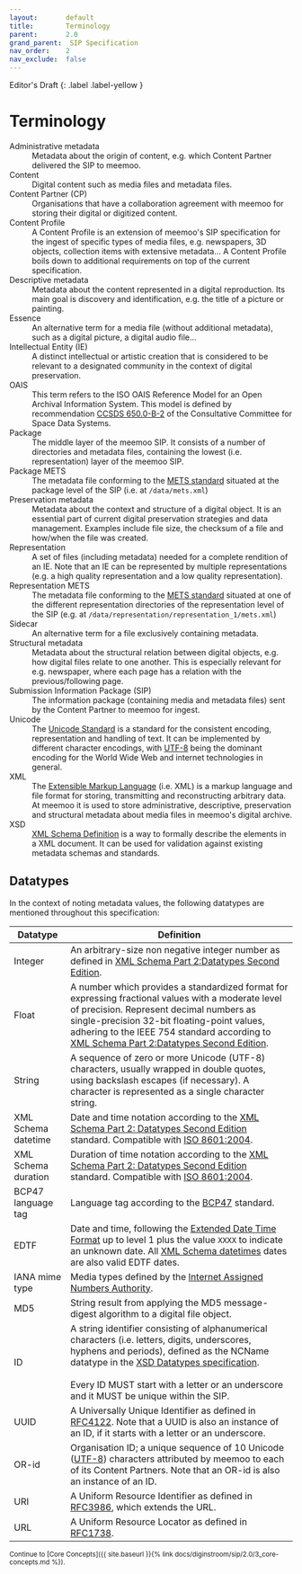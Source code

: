 ```yaml
---
layout:       default
title:        Terminology
parent:       2.0
grand_parent:  SIP Specification 
nav_order:    2
nav_exclude:  false
---
```

Editor's Draft
{: .label .label-yellow }
# Terminology

<dl>
    <dt>Administrative metadata</dt>
    <dd>Metadata about the origin of content, e.g. which Content Partner delivered the SIP to meemoo.</dd>
    <dt>Content</dt>
    <dd>Digital content such as media files and metadata files.</dd>
    <dt>Content Partner (CP)</dt>
    <dd>Organisations that have a collaboration agreement with meemoo for storing their digital or digitized content.</dd>
    <dt>Content Profile</dt>
    <dd>A Content Profile is an extension of meemoo's SIP specification for the ingest of specific types of media files, e.g. newspapers, 3D objects, collection items with extensive metadata... A Content Profile boils down to additional requirements on top of the current specification.</dd>
    <dt>Descriptive metadata</dt>
    <dd>Metadata about the content represented in a digital reproduction. Its main goal is discovery and identification, e.g. the title of a picture or painting.</dd>
    <dt>Essence</dt>
    <dd>An alternative term for a media file (without additional metadata), such as a digital picture, a digital audio file...</dd>
    <dt>Intellectual Entity (IE)</dt>
    <dd>A distinct intellectual or artistic creation that is considered to be relevant to a designated community in the context of digital preservation.</dd>
    <dt>OAIS</dt>
    <dd>This term refers to the ISO OAIS Reference Model for an Open Archival Information System. This model is defined by recommendation <a href="https://public.ccsds.org/Pubs/650x0m2.pdf">CCSDS 650.0-B-2</a> of the Consultative Committee for Space Data Systems.</dd>
    <dt>Package</dt>
    <dd>The middle layer of the meemoo SIP. It consists of a number of directories and metadata files, containing the lowest (i.e. representation) layer of the meemoo SIP.</dd>
    <dt>Package METS</dt>
    <dd>The metadata file conforming to the <a href="https://www.loc.gov/standards/mets/mets.xsd">METS standard</a> situated at the package level of the SIP (i.e. at <code>/data/mets.xml</code>)</dd>
    <dt>Preservation metadata</dt>
    <dd>Metadata about the context and structure of a digital object. It is an essential part of current digital preservation strategies and data management. Examples include file size, the checksum of a file and how/when the file was created.</dd>
    <dt>Representation</dt>
    <dd>A set of files (including metadata) needed for a complete rendition of an IE. Note that an IE can be represented by multiple representations (e.g. a high quality representation and a low quality representation).</dd>
    <dt>Representation METS</dt>
    <dd>The metadata file conforming to the <a href="https://www.loc.gov/standards/mets/mets.xsd">METS standard</a> situated at one of the different representation directories of the representation level of the SIP (e.g. at <code>/data/representation/representation_1/mets.xml</code>)</dd>
    <dt>Sidecar</dt>
    <dd>An alternative term for a file exclusively containing metadata.</dd>
    <dt>Structural metadata</dt>
    <dd>Metadata about the structural relation between digital objects, e.g. how digital files relate to one another. This is especially relevant for e.g. newspaper, where each page has a relation with the previous/following page.</dd>
    <dt>Submission Information Package (SIP)</dt>
    <dd>The information package (containing media and metadata files) sent by the Content Partner to meemoo for ingest.</dd>
    <dt>Unicode</dt>
    <dd>The <a href="http://www.unicode.org/versions/latest/">Unicode Standard</a> is a standard for the consistent encoding, representation and handling of text. It can be implemented by different character encodings, with <a href="https://datatracker.ietf.org/doc/html/rfc3629">UTF-8</a> being the dominant encoding for the World Wide Web and internet technologies in general.</dd>
    <dt>XML</dt>
    <dd>The <a href="http://www.w3.org/TR/xml/">Extensible Markup Language</a> (i.e. XML) is a markup language and file format for storing, transmitting and reconstructing arbitrary data. At meemoo it is used to store administrative, descriptive, preservation and structural metadata about media files in meemoo's digital archive.</dd>
    <dt>XSD</dt>
    <dd><a href="https://www.w3.org/XML/Schema">XML Schema Definition</a> is a way to formally describe the elements in a XML document. It can be used for validation against existing metadata schemas and standards.</dd>
</dl>

## Datatypes

In the context of noting metadata values, the following datatypes are mentioned throughout this specification:

| Datatype       | Definition |
| -------------- | ---------- |
| <a id="integer"></a>Integer | An arbitrary-size non negative integer number as defined in [XML Schema Part 2:Datatypes Second Edition](https://www.w3.org/TR/xmlschema-2/#nonNegativeInteger). |
| <a id="float"></a>Float        | A number which provides a standardized format for expressing fractional values with a moderate level of precision. Represent decimal numbers as single-precision 32-bit floating-point values, adhering to the IEEE 754 standard according to [XML Schema Part 2:Datatypes Second Edition](https://www.w3.org/TR/xmlschema-2/#float). |
| <a id="string"></a>String         | A sequence of zero or more Unicode (UTF-8) characters, usually wrapped in double quotes, using backslash escapes (if necessary). A character is represented as a single character string. |
| <a id="xsd-datetime"></a>XML Schema datetime            | Date and time notation according to the [XML Schema Part 2: Datatypes Second Edition](https://www.w3.org/TR/xmlschema-2/#dateTime) standard. Compatible with [ISO 8601:2004](https://www.iso.org/standard/40874.html). |
| <a id="xsd-duration"></a>XML Schema duration            | Duration of time notation according to the [XML Schema Part 2: Datatypes Second Edition](https://www.w3.org/TR/xmlschema-2/#duration) standard. Compatible with [ISO 8601:2004](https://www.iso.org/standard/40874.html). |
| <a id="bcp47"></a>BCP47 language tag            | Language tag according to the [BCP47](https://www.rfc-editor.org/info/bcp47) standard. |
| <a id="edtf"></a>EDTF           | Date and time, following the [Extended Date Time Format](https://www.loc.gov/standards/datetime/) up to level 1 plus the value `XXXX` to indicate an unknown date. All [XML Schema datetimes](#xsd-datetime) dates are also valid EDTF dates. |
| <a id="mimetype"></a>IANA mime type | Media types defined by the [Internet Assigned Numbers Authority](https://www.iana.org/assignments/media-types/media-types.xhtml). |
| <a id="md5"></a>MD5        | String result from applying the MD5 message-digest algorithm to a digital file object. |
| <a id="id"></a>ID | A string identifier consisting of alphanumerical characters (i.e. letters, digits, underscores, hyphens and periods), defined as the NCName datatype in the [XSD Datatypes specification](https://www.w3.org/TR/xmlschema11-2/#NCName).<br><br>Every ID MUST start with a letter or an underscore and it MUST be unique within the SIP. |
| <a id="uuid"></a>UUID           | A Universally Unique Identifier as defined in [RFC4122](https://datatracker.ietf.org/doc/html/rfc4122). Note that a UUID is also an instance of an ID, if it starts with a letter or an underscore.|
| <a id="or-id"></a>OR-id            | Organisation ID; a unique sequence of 10 Unicode ([UTF-8](https://datatracker.ietf.org/doc/html/rfc3629)) characters attributed by meemoo to each of its Content Partners. Note that an OR-id is also an instance of an ID. |
| <a id="uri"></a>URI            | A Uniform Resource Identifier as defined in [RFC3986](https://datatracker.ietf.org/doc/html/rfc3986), which extends the URL. |
| <a id="url"></a>URL            | A Uniform Resource Locator as defined in [RFC1738](https://datatracker.ietf.org/doc/html/rfc1738). |

<small>
Continue to [Core Concepts]({{ site.baseurl }}{% link docs/diginstroom/sip/2.0/3_core-concepts.md %}).
</small>
